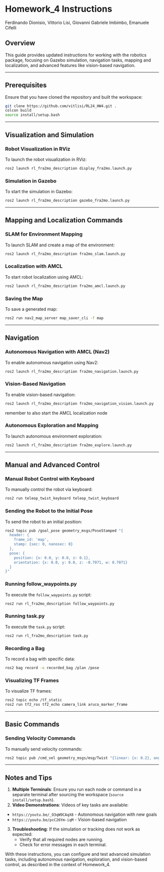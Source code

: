 # Homework_4 Instructions

Ferdinando Dionisio, Vittorio Lisi, Giovanni Gabriele Imbimbo, Emanuele Cifelli

## Overview

This guide provides updated instructions for working with the robotics package, focusing on Gazebo simulation, navigation tasks, mapping and localization, and advanced features like vision-based navigation.

---

## Prerequisites

Ensure that you have cloned the repository and built the workspace:

```bash
git clone https://github.com/vitlisi/RL24_HW4.git .
colcon build
source install/setup.bash
```

---

## Visualization and Simulation

### Robot Visualization in RViz

To launch the robot visualization in RViz:

```bash
ros2 launch rl_fra2mo_description display_fra2mo.launch.py
```

### Simulation in Gazebo

To start the simulation in Gazebo:

```bash
ros2 launch rl_fra2mo_description gazebo_fra2mo.launch.py
```

---

## Mapping and Localization Commands

### SLAM for Environment Mapping

To launch SLAM and create a map of the environment:

```bash
ros2 launch rl_fra2mo_description fra2mo_slam.launch.py
```

### Localization with AMCL

To start robot localization using AMCL:

```bash
ros2 launch rl_fra2mo_description fra2mo_amcl.launch.py
```

### Saving the Map

To save a generated map:

```bash
ros2 run nav2_map_server map_saver_cli -f map
```

---

## Navigation

### Autonomous Navigation with AMCL (Nav2)

To enable autonomous navigation using Nav2:

```bash
ros2 launch rl_fra2mo_description fra2mo_navigation.launch.py
```

### Vision-Based Navigation

To enable vision-based navigation:

```bash
ros2 launch rl_fra2mo_description fra2mo_navigation_vision.launch.py
```
remember to also start the AMCL localization node
### Autonomous Exploration and Mapping

To launch autonomous environment exploration:

```bash
ros2 launch rl_fra2mo_description fra2mo_explore.launch.py
```

---

## Manual and Advanced Control

### Manual Robot Control with Keyboard

To manually control the robot via keyboard:

```bash
ros2 run teleop_twist_keyboard teleop_twist_keyboard
```

### Sending the Robot to the Initial Pose

To send the robot to an initial position:

```bash
ros2 topic pub /goal_pose geometry_msgs/PoseStamped "{
  header: {
    frame_id: 'map',
    stamp: {sec: 0, nanosec: 0}
  },
  pose: {
    position: {x: 0.0, y: 0.0, z: 0.1},
    orientation: {x: 0.0, y: 0.0, z: -0.7071, w: 0.7071}
  }
}"
```

### Running follow_waypoints.py

To execute the `follow_waypoints.py` script:

```bash
ros2 run rl_fra2mo_description follow_waypoints.py
```

### Running task.py

To execute the `task.py` script:

```bash
ros2 run rl_fra2mo_description task.py
```

### Recording a Bag

To record a bag with specific data:

```bash
ros2 bag record -o recorded_bag /plan /pose
```

### Visualizing TF Frames

To visualize TF frames:

```bash
ros2 topic echo /tf_static
ros2 run tf2_ros tf2_echo camera_link aruco_marker_frame
```

---

## Basic Commands

### Sending Velocity Commands

To manually send velocity commands:

```bash
ros2 topic pub /cmd_vel geometry_msgs/msg/Twist "{linear: {x: 0.2}, angular: {z: 0.2}}"
```

---

## Notes and Tips

1. **Multiple Terminals**: Ensure you run each node or command in a separate terminal after sourcing the workspace (`source install/setup.bash`).
2. **Video Demonstrations**: Videos of key tasks are available:

- `https://youtu.be/_O3qW9CAqX8` - Autonomous navigation with new goals
- `https://youtu.be/pcC26Ym-iqM` - Vision-based navigation

3. **Troubleshooting**: If the simulation or tracking does not work as expected:
   - Verify that all required nodes are running.
   - Check for error messages in each terminal.

With these instructions, you can configure and test advanced simulation tasks, including autonomous navigation, exploration, and vision-based control, as described in the context of Homework_4.
